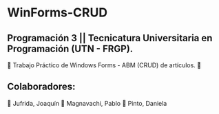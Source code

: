 # WinForms-CRUD
## Programación 3 || Tecnicatura Universitaria en Programación (UTN - FRGP).
🚀 Trabajo Práctico de Windows Forms - ABM (CRUD) de artículos. 🚀

## Colaboradores:

👾 Jufrida, Joaquín
👾 Magnavachi, Pablo
👾 Pinto, Daniela


